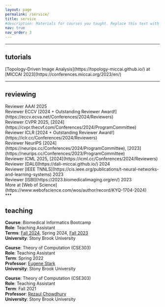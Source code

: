 ```yaml
---
layout: page
permalink: /service/
title: service
#description: Materials for courses you taught. Replace this text with your description.
nav: true
nav_order: 3
---
```

***
<h2>tutorials</h2>
[Topology-Driven Image Analysis](https://topology-miccai.github.io/) at [MICCAI 2023](https://conferences.miccai.org/2023/en/)<br>

***
<h2>reviewing</h2>
Reviewer AAAI 2025 <br>
Reviewer ECCV [2024 + Outstanding Reviewer Award!](https://eccv.ecva.net/Conferences/2024/Reviewers) <br>
Reviewer CVPR 2025, [2024](https://cvpr.thecvf.com/Conferences/2024/ProgramCommittee) <br>
Reviewer ICLR [2024 + Outstanding Reviewer Award!](https://iclr.cc/Conferences/2024/Reviewers) <br>
Reviewer NeurIPS [2024](https://neurips.cc/Conferences/2024/ProgramCommittee), [2023](https://neurips.cc/Conferences/2023/ProgramCommittee) <br>
Reviewer ICML 2025, [2024](https://icml.cc/Conferences/2024/Reviewers) <br>
Reviewer [DALI](https://dali-miccai.github.io/) 2024 <br>
Reviewer [IEEE TNNLS](https://cis.ieee.org/publications/t-neural-networks-and-learning-systems) 2023 <br>
Reviewer [ISBI](https://2023.biomedicalimaging.org/en/) 2023<br>
More at [Web of Science](https://www.webofscience.com/wos/author/record/KYQ-1704-2024) <br>
***
<h2>teaching</h2>

<b>Course</b>: Biomedical Informatics Bootcamp<br>
<b>Role</b>: Teaching Assistant<br>
<b>Terms</b>: <a href="https://bmi.stonybrookmedicine.edu/Bootcamp/Bootcamp-Fall-2024">Fall 2024</a>, Spring 2024, <a href="https://bmi.stonybrookmedicine.edu/bootcamp2023/overview">Fall 2023</a><br>
<b>University</b>: Stony Brook University <br>

<b>Course</b>: Theory of Computation (CSE303)<br>
<b>Role</b>: Teaching Assistant<br>
<b>Term</b>: Spring 2022<br>
<b>Professor</b>:  <a href="http://bsd7.cs.sunysb.edu/~stark/">Eugene Stark</a> <br>
<b>University</b>: Stony Brook University <br>

<b>Course</b>: Theory of Computation (CSE303)<br>
<b>Role</b>: Teaching Assistant<br>
<b>Term</b>: Fall 2021<br>
<b>Professor</b>: <a href="https://www3.cs.stonybrook.edu/~rezaul/">Rezaul Chowdhury</a> <br>
<b>University</b>: Stony Brook University <br>
